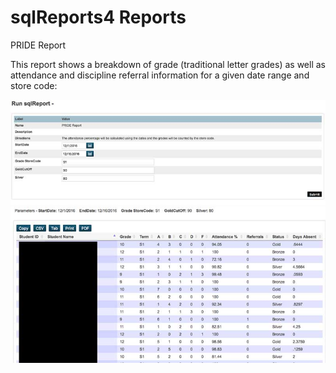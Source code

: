 # sqlReports4 Reports

PRIDE Report

This report shows a breakdown of grade (traditional letter grades) as well as attendance and discipline referral information for a given date range and store code:


<img src="https://github.com/cookbrianj/PowerSchool-Object-Reports/blob/master/images/PRIDE-Report-Parameters.jpg?raw=true">


<img src="https://github.com/cookbrianj/PowerSchool-Object-Reports/blob/master/images/PRIDE-Report-Screenshot.jpg?raw=true">
